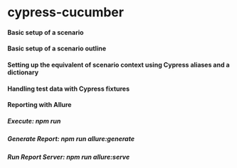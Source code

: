 # cypress-cucumber

#### Basic setup of a scenario

#### Basic setup of a scenario outline

#### Setting up the equivalent of scenario context using Cypress aliases and a dictionary

#### Handling test data with Cypress fixtures

#### Reporting with Allure

##### Execute: npm run

##### Generate Report: npm run allure:generate

##### Run Report Server: npm run allure:serve
